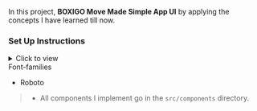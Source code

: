 In this project, **BOXIGO Move Made Simple App UI** by applying the concepts I have learned till now.




### Set Up Instructions

<details>
<summary>Click to view</summary>

- Download dependencies by running `npm install`
- Start up the app using `npm start`
</details>

<summary>Font-families</summary>

- Roboto

</details>

> - All components I implement go in the `src/components` directory.
